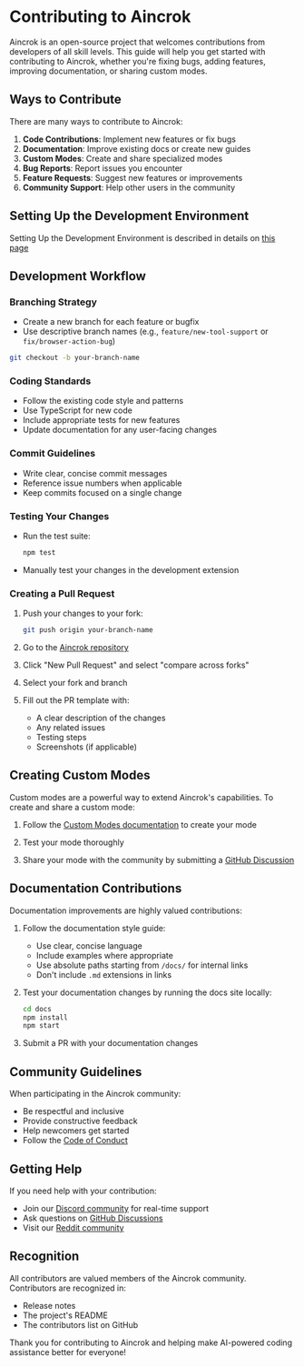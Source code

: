 # Contributing to Aincrok

Aincrok is an open-source project that welcomes contributions from developers of all skill levels. This guide will help you get started with contributing to Aincrok, whether you're fixing bugs, adding features, improving documentation, or sharing custom modes.

## Ways to Contribute

There are many ways to contribute to Aincrok:

1. **Code Contributions**: Implement new features or fix bugs
2. **Documentation**: Improve existing docs or create new guides
3. **Custom Modes**: Create and share specialized modes
4. **Bug Reports**: Report issues you encounter
5. **Feature Requests**: Suggest new features or improvements
6. **Community Support**: Help other users in the community

## Setting Up the Development Environment

Setting Up the Development Environment is described in details on [this page](/docs/extending/development-environment.md)

## Development Workflow

### Branching Strategy

- Create a new branch for each feature or bugfix
- Use descriptive branch names (e.g., `feature/new-tool-support` or `fix/browser-action-bug`)

```bash
git checkout -b your-branch-name
```

### Coding Standards

- Follow the existing code style and patterns
- Use TypeScript for new code
- Include appropriate tests for new features
- Update documentation for any user-facing changes

### Commit Guidelines

- Write clear, concise commit messages
- Reference issue numbers when applicable
- Keep commits focused on a single change

### Testing Your Changes

- Run the test suite:
    ```bash
    npm test
    ```
- Manually test your changes in the development extension

### Creating a Pull Request

1. Push your changes to your fork:

    ```bash
    git push origin your-branch-name
    ```

2. Go to the [Aincrok repository](https://github.com/aincrok/kilocode)

3. Click "New Pull Request" and select "compare across forks"

4. Select your fork and branch

5. Fill out the PR template with:
    - A clear description of the changes
    - Any related issues
    - Testing steps
    - Screenshots (if applicable)

## Creating Custom Modes

Custom modes are a powerful way to extend Aincrok's capabilities. To create and share a custom mode:

1. Follow the [Custom Modes documentation](/features/custom-modes) to create your mode

2. Test your mode thoroughly

3. Share your mode with the community by submitting a [GitHub Discussion](https://github.com/aincrok/kilocode/discussions)

## Documentation Contributions

Documentation improvements are highly valued contributions:

1. Follow the documentation style guide:

    - Use clear, concise language
    - Include examples where appropriate
    - Use absolute paths starting from `/docs/` for internal links
    - Don't include `.md` extensions in links

2. Test your documentation changes by running the docs site locally:

    ```bash
    cd docs
    npm install
    npm start
    ```

3. Submit a PR with your documentation changes

## Community Guidelines

When participating in the Aincrok community:

- Be respectful and inclusive
- Provide constructive feedback
- Help newcomers get started
- Follow the [Code of Conduct](https://github.com/aincrok/kilocode/blob/main/CODE_OF_CONDUCT.md)

## Getting Help

If you need help with your contribution:

- Join our [Discord community](https://aincrok.dev/discord) for real-time support
- Ask questions on [GitHub Discussions](https://github.com/aincrok/kilocode/discussions)
- Visit our [Reddit community](https://www.reddit.com/r/Aincrok)

## Recognition

All contributors are valued members of the Aincrok community. Contributors are recognized in:

- Release notes
- The project's README
- The contributors list on GitHub

Thank you for contributing to Aincrok and helping make AI-powered coding assistance better for everyone!
